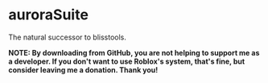 # auroraSuite
The natural successor to blisstools.

**NOTE: By downloading from GitHub, you are not helping to support me as a developer. If you don't want to use Roblox's system, that's fine, but consider leaving me a donation. Thank you!**
